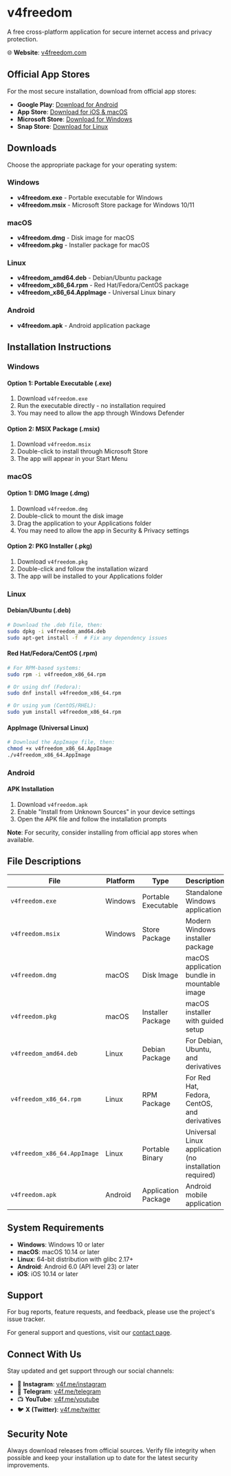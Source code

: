 # v4freedom

A free cross-platform application for secure internet access and privacy protection.

🌐 **Website**: [v4freedom.com](https://v4freedom.com/)

## Official App Stores

For the most secure installation, download from official app stores:

- **Google Play**: [Download for Android](https://play.google.com/store/apps/details?id=com.cilix.v4freedom)
- **App Store**: [Download for iOS & macOS](https://apps.apple.com/app/v4freedom/id6748381720)
- **Microsoft Store**: [Download for Windows](https://apps.microsoft.com/detail/9n39w0chlgb9)
- **Snap Store**: [Download for Linux](https://snapcraft.io/v4freedom)

## Downloads

Choose the appropriate package for your operating system:

### Windows
- **v4freedom.exe** - Portable executable for Windows
- **v4freedom.msix** - Microsoft Store package for Windows 10/11

### macOS
- **v4freedom.dmg** - Disk image for macOS
- **v4freedom.pkg** - Installer package for macOS

### Linux
- **v4freedom_amd64.deb** - Debian/Ubuntu package
- **v4freedom_x86_64.rpm** - Red Hat/Fedora/CentOS package
- **v4freedom_x86_64.AppImage** - Universal Linux binary

### Android
- **v4freedom.apk** - Android application package

## Installation Instructions

### Windows

#### Option 1: Portable Executable (.exe)
1. Download `v4freedom.exe`
2. Run the executable directly - no installation required
3. You may need to allow the app through Windows Defender

#### Option 2: MSIX Package (.msix)
1. Download `v4freedom.msix`
2. Double-click to install through Microsoft Store
3. The app will appear in your Start Menu

### macOS

#### Option 1: DMG Image (.dmg)
1. Download `v4freedom.dmg`
2. Double-click to mount the disk image
3. Drag the application to your Applications folder
4. You may need to allow the app in Security & Privacy settings

#### Option 2: PKG Installer (.pkg)
1. Download `v4freedom.pkg`
2. Double-click and follow the installation wizard
3. The app will be installed to your Applications folder

### Linux

#### Debian/Ubuntu (.deb)
```bash
# Download the .deb file, then:
sudo dpkg -i v4freedom_amd64.deb
sudo apt-get install -f  # Fix any dependency issues
```

#### Red Hat/Fedora/CentOS (.rpm)
```bash
# For RPM-based systems:
sudo rpm -i v4freedom_x86_64.rpm

# Or using dnf (Fedora):
sudo dnf install v4freedom_x86_64.rpm

# Or using yum (CentOS/RHEL):
sudo yum install v4freedom_x86_64.rpm
```

#### AppImage (Universal Linux)
```bash
# Download the AppImage file, then:
chmod +x v4freedom_x86_64.AppImage
./v4freedom_x86_64.AppImage
```

### Android

#### APK Installation
1. Download `v4freedom.apk`
2. Enable "Install from Unknown Sources" in your device settings
3. Open the APK file and follow the installation prompts

**Note**: For security, consider installing from official app stores when available.

## File Descriptions

| File | Platform | Type | Description |
|------|----------|------|-------------|
| `v4freedom.exe` | Windows | Portable Executable | Standalone Windows application |
| `v4freedom.msix` | Windows | Store Package | Modern Windows installer package |
| `v4freedom.dmg` | macOS | Disk Image | macOS application bundle in mountable image |
| `v4freedom.pkg` | macOS | Installer Package | macOS installer with guided setup |
| `v4freedom_amd64.deb` | Linux | Debian Package | For Debian, Ubuntu, and derivatives |
| `v4freedom_x86_64.rpm` | Linux | RPM Package | For Red Hat, Fedora, CentOS, and derivatives |
| `v4freedom_x86_64.AppImage` | Linux | Portable Binary | Universal Linux application (no installation required) |
| `v4freedom.apk` | Android | Application Package | Android mobile application |

## System Requirements

- **Windows**: Windows 10 or later
- **macOS**: macOS 10.14 or later
- **Linux**: 64-bit distribution with glibc 2.17+
- **Android**: Android 6.0 (API level 23) or later
- **iOS**: iOS 10.14 or later


## Support

For bug reports, feature requests, and feedback, please use the project's issue tracker.

For general support and questions, visit our [contact page](https://v4freedom.com/contact/).

## Connect With Us

Stay updated and get support through our social channels:

- 📸 **Instagram**: [v4f.me/instagram](https://www.instagram.com/v4freedom)
- 📱 **Telegram**: [v4f.me/telegram](https://t.me/v4freedomvpn)
- 📺 **YouTube**: [v4f.me/youtube](https://www.youtube.com/@v4freedomvpn)
- 🐦 **X (Twitter)**: [v4f.me/twitter](https://x.com/v4freedomvpn)

## Security Note

Always download releases from official sources. Verify file integrity when possible and keep your installation up to date for the latest security improvements.